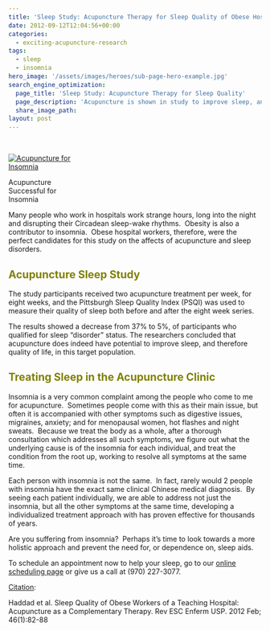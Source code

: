 ```yaml
---
title: 'Sleep Study: Acupuncture Therapy for Sleep Quality of Obese Hospital Workers'
date: 2012-09-12T12:04:56+00:00
categories:
  - exciting-acupuncture-research
tags:
  - sleep
  - insomnia
hero_image: '/assets/images/heroes/sub-page-hero-example.jpg'
search_engine_optimization:
  page_title: 'Sleep Study: Acupuncture Therapy for Sleep Quality'
  page_description: 'Acupuncture is shown in study to improve sleep, and the results I get clinically show the same. '
  share_image_path:
layout: post
---
```

 **<a id="sum6" name="sum6"></a>**

&nbsp;

<div id="attachment_1336" style="width: 142px" class="wp-caption alignleft">
  <a href="/assets/images/wp-content/uploads/2012/09/insomnia.jpg"><img class="size-thumbnail wp-image-1336" title="Acupuncture for Insomnia" src="/assets/images/wp-content/uploads/2012/09/insomnia-132x150.jpg" alt="Acupuncture for Insomnia" width="132" height="150" srcset="/assets/images/wp-content/uploads/2012/09/insomnia-132x150.jpg 132w, /assets/images/wp-content/uploads/2012/09/insomnia.jpg 211w" sizes="(max-width: 132px) 100vw, 132px" /></a>
  
  <p class="wp-caption-text">
    Acupuncture Successful for Insomnia
  </p>
</div>

Many people who work in hospitals work strange hours, long into the night and disrupting their Circadean sleep-wake rhythms.  Obesity is also a contributor to insomnia.  Obese hospital workers, therefore, were the perfect candidates for this study on the affects of acupuncture and sleep disorders.

## <span style="color: #808000;">Acupuncture Sleep Study</span>

The study participants received two acupuncture treatment per week, for eight weeks, and the Pittsburgh Sleep Quality Index (PSQI) was used to measure their quality of sleep both before and after the eight week series.

The results showed a decrease from 37% to 5%, of participants who qualified for sleep &#8220;disorder&#8221; status. The researchers concluded that acupuncture does indeed have potential to improve sleep, and therefore quality of life, in this target population.

## <span style="color: #808000;">Treating Sleep in the Acupuncture Clinic</span>

Insomnia is a very common complaint among the people who come to me for acupuncture.  Sometimes people come with this as their main issue, but often it is accompanied with other symptoms such as digestive issues, migraines, anxiety; and for menopausal women, hot flashes and night sweats.  Because we treat the body as a whole, after a thorough consultation which addresses all such symptoms, we figure out what the underlying cause is of the insomnia for each individual, and treat the condition from the root up, working to resolve all symptoms at the same time.

Each person with insomnia is not the same.  In fact, rarely would 2 people with insomnia have the exact same clinical Chinese medical diagnosis.  By seeing each patient individually, we are able to address not just the insomnia, but all the other symptoms at the same time, developing a individualized treatment approach with has proven effective for thousands of years.

Are you suffering from insomnia?  Perhaps it&#8217;s time to look towards a more holistic approach and prevent the need for, or dependence on, sleep aids.

To schedule an appointment now to help your sleep, go to our [online scheduling page](http://www.wisdomwaysacupuncture.com/acupuncture-appointment-scheduling/) or give us a call at (970) 227-3077.

<span style="text-decoration: underline;">Citation</span>:

<div>
  <p>
    Haddad et al. Sleep Quality of Obese Workers of a Teaching Hospital: Acupuncture as a Complementary Therapy. Rev ESC Enferm USP. 2012 Feb; 46(1):82-88
  </p>
</div>
